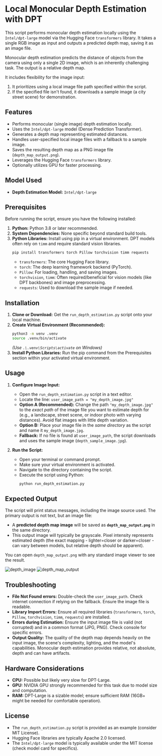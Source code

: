 # Local Monocular Depth Estimation with DPT

This script performs monocular depth estimation locally using the `Intel/dpt-large` model via the Hugging Face `transformers` library. It takes a single RGB image as input and outputs a predicted depth map, saving it as an image file.

Monocular depth estimation predicts the distance of objects from the camera using only a single 2D image, which is an inherently challenging task. The output is a relative depth map.

It includes flexibility for the image input:
1.  It prioritizes using a local image file path specified within the script.
2.  If the specified file isn't found, it downloads a sample image (a city street scene) for demonstration.

## Features

* Performs monocular (single image) depth estimation locally.
* Uses the `Intel/dpt-large` model (Dense Prediction Transformer).
* Generates a depth map representing estimated distances.
* Handles user-specified local image files with a fallback to a sample image.
* Saves the resulting depth map as a PNG image file (`depth_map_output.png`).
* Leverages the Hugging Face `transformers` library.
* Optionally utilizes GPU for faster processing.

## Model Used

* **Depth Estimation Model:** `Intel/dpt-large`

## Prerequisites

Before running the script, ensure you have the following installed:

1.  **Python:** Python 3.8 or later recommended.
2.  **System Dependencies:** None specific beyond standard build tools.
3.  **Python Libraries:** Install using pip in a virtual environment. DPT models often rely on `timm` and require standard vision libraries.
    ```bash
    pip install transformers torch Pillow torchvision timm requests
    ```
    * `transformers`: The core Hugging Face library.
    * `torch`: The deep learning framework backend (PyTorch).
    * `Pillow`: For loading, handling, and saving images.
    * `torchvision`, `timm`: Often required/beneficial for vision models (like DPT backbones) and image preprocessing.
    * `requests`: Used to download the sample image if needed.

## Installation

1.  **Clone or Download:** Get the `run_depth_estimation.py` script onto your local machine.
2.  **Create Virtual Environment (Recommended):**
    ```bash
    python3 -m venv .venv
    source .venv/bin/activate
    ```
    *(Use `.\.venv\Scripts\activate` on Windows)*
3.  **Install Python Libraries:** Run the pip command from the Prerequisites section within your activated virtual environment.

## Usage

1.  **Configure Image Input:**
    * Open the `run_depth_estimation.py` script in a text editor.
    * Locate the line: `user_image_path = "my_depth_image.jpg"`
    * **Option A (Recommended):** Change the path `"my_depth_image.jpg"` to the *exact path* of the image file you want to estimate depth for (e.g., a landscape, street scene, or indoor photo with varying distances). Avoid flat images with little depth variation.
    * **Option B:** Place your image file in the *same directory* as the script and name it `my_depth_image.jpg`.
    * **Fallback:** If no file is found at `user_image_path`, the script downloads and uses the sample image (`depth_sample_image.jpg`).

2.  **Run the Script:**
    * Open your terminal or command prompt.
    * Make sure your virtual environment is activated.
    * Navigate to the directory containing the script.
    * Execute the script using Python:
        ```bash
        python run_depth_estimation.py
        ```

## Expected Output

The script will print status messages, including the image source used. The primary output is not text, but an image file:
* A **predicted depth map image** will be saved as **`depth_map_output.png`** in the same directory.
* This output image will typically be grayscale. Pixel intensity represents estimated depth (the exact mapping - lighter=closer or darker=closer - can vary between models, but relative depth should be apparent).

You can open `depth_map_output.png` with any standard image viewer to see the result.

![depth_image](https://github.com/user-attachments/assets/515781ac-8f7e-47cc-9329-f96aa81c61d0)
![depth_map_output](https://github.com/user-attachments/assets/8668833c-546e-4b48-a7f4-e6c88fa9b84a)


## Troubleshooting

* **File Not Found errors:** Double-check the `user_image_path`. Check internet connection if relying on the fallback. Ensure the image file is readable.
* **Library Import Errors:** Ensure all required libraries (`transformers`, `torch`, `Pillow`, `torchvision`, `timm`, `requests`) are installed.
* **Errors during Estimation:** Ensure the input image file is valid (not corrupted) and in a common format (JPG, PNG). Check console for specific errors.
* **Output Quality:** The quality of the depth map depends heavily on the input image, the scene's complexity, lighting, and the model's capabilities. Monocular depth estimation provides relative, not absolute, depth and can have artifacts.

## Hardware Considerations

* **CPU:** Possible but likely very slow for DPT-Large.
* **GPU:** NVIDIA GPU strongly recommended for this task due to model size and computation.
* **RAM:** DPT-Large is a sizable model; ensure sufficient RAM (16GB+ might be needed for comfortable operation).

## License

* The `run_depth_estimation.py` script is provided as an example (consider MIT License).
* Hugging Face libraries are typically Apache 2.0 licensed.
* The `Intel/dpt-large` model is typically available under the MIT license (check model card for specifics).
